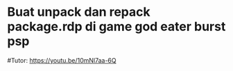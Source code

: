 # Buat unpack dan repack package.rdp di game god eater burst psp


#Tutor:
https://youtu.be/10mNl7aa-6Q
